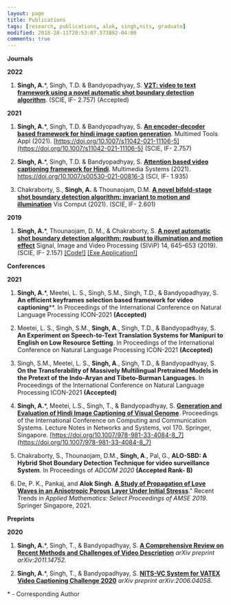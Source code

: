 ```yaml
---
layout: page
title: Publications 
tags: [research, publications, alok, singh,nits, graduate]
modified: 2018-28-11T20:53:07.573882-04:00
comments: true
---
```



**Journals**

**2022**
1. **Singh, A.**\*, Singh, T.D. & Bandyopadhyay, S. **[V2T: video to text framework using a novel automatic shot boundary detection algorithm](https://doi.org/10.1007/s11042-022-12343-y)**. (SCIE, IF- 2.757) (Accepted)

**2021**
1. **Singh, A.**\*, Singh, T.D. & Bandyopadhyay, S. **[An encoder-decoder based framework for hindi image caption generation](https://doi.org/10.1007/s11042-021-11106-5)**. Multimed Tools Appl (2021). [https://doi.org/10.1007/s11042-021-11106-5](https://doi.org/10.1007/s11042-021-11106-5) (SCIE, IF- 2.757)

2. **Singh, A.**\*, Singh, T.D. & Bandyopadhyay, S. **[Attention based video captioning framework for Hindi](https://doi.org/10.1007/s00530-021-00816-3)**. Multimedia Systems (2021).  https://doi.org/10.1007/s00530-021-00816-3 (SCI, IF- 1.935)

3.  Chakraborty, S., **Singh, A.** & Thounaojam, D.M. **[A novel bifold-stage shot boundary detection algorithm: invariant to motion and illumination](https://doi.org/10.1007/s00371-020-02027-9)** Vis Comput (2021). (SCIE, IF- 2.601) 
 

**2019**
1. **Singh, A.**\*, Thounaojam, D. M., & Chakraborty, S. **[A novel automatic shot boundary detection algorithm: roubust to illumination and motion effect]( https://doi.org/10.1007/s11760-019-01593-3)** Signal, Image and Video Processing (SIViP) 14, 645–653 (2019). (SCIE, IF- 2.157) <a href="https://github.com/alokssingh/Temporal-segmentation-Shot-boundary">[Code!]</a> [[Exe Application!]](https://drive.google.com/file/d/1rMEBelkQYV5CfqxUi-ytUKV4JU6zBlMv/view?usp=sharing)




**Conferences**

**2021**
1. **Singh, A.**\*, Meetei, L. S., Singh, S.M., Singh, T.D., & Bandyopadhyay, S. **An efficient keyframes selection based framework for video captioning****. In Proceedings of the International Conference on Natural Language Processing ICON-2021 **(Accepted)**  

2. Meetei, L. S., Singh, S.M.,  **Singh, A**., Singh, T.D., & Bandyopadhyay, S. **An Experiment on Speech-to-Text Translation Systems for Manipuri to English on Low Resource Setting**. In Proceedings of the International Conference on Natural Language Processing ICON-2021 **(Accepted)**

3. Singh, S.M., Meetei, L. S., **Singh, A**., Singh, T.D., & Bandyopadhyay, S. **On the Transferability of Massively Multilingual Pretrained Models in the Pretext of the Indo-Aryan and Tibeto-Burman Languages**. In Proceedings of the International Conference on Natural Language Processing ICON-2021 **(Accepted)**

4. **Singh, A.**\*, Meetei, L.S.,  Singh, T., & Bandyopadhyay, S. **[Generation and Evaluation of Hindi Image Captioning of Visual Genome](https://doi.org/10.1007/978-981-33-4084-8_7)**. Proceedings of the International Conference on Computing and Communication Systems. Lecture Notes in Networks and Systems, vol 170. Springer, Singapore. [https://doi.org/10.1007/978-981-33-4084-8_7](https://doi.org/10.1007/978-981-33-4084-8_7)

5. Chakraborty, S., Thounaojam, D.M., **Singh, A**., Pal, G., **ALO-SBD: A Hybrid Shot Boundary Detection Technique for video surveillance System**. In Proceedings of *ADCOM 2020* **(Accepted Rank- B)**

6. De, P. K., Pankaj, and **Alok Singh**. **[A Study of Propagation of Love Waves in an Anisotropic Porous Layer Under Initial Stresss](https://link.springer.com/chapter/10.1007%2F978-981-15-9817-3_19)**." Recent Trends in *Applied Mathematics: Select Proceedings of AMSE 2019*. Springer Singapore, 2021.





    
    
    
**Preprints**

**2020**

1. **Singh, A.**\*, Singh, T., & Bandyopadhyay, S. **[A Comprehensive Review on Recent Methods and Challenges of Video Description](https://www.researchgate.net/publication/346511130_A_Comprehensive_Review_on_Recent_Methods_and_Challenges_of_Video_Description)** *arXiv preprint arXiv:2011.14752.*   

2. **Singh, A.**\*, Singh, T., & Bandyopadhyay, S. **[NITS-VC System for VATEX Video Captioning Challenge 2020](https://www.researchgate.net/publication/342026509_NITS-VC_System_for_VATEX_Video_Captioning_Challenge_2020)** *arXiv preprint arXiv:2006.04058.*  



\* - Corresponding Author
 
